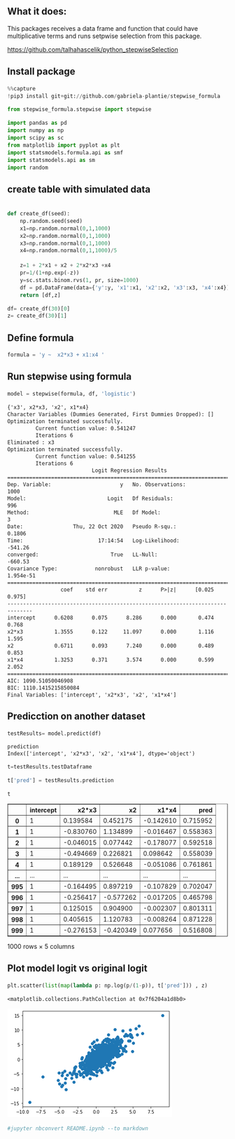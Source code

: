 ## What it does:

This packages receives a data frame and function that could have multiplicative terms and runs setpwise selection from this package.

https://github.com/talhahascelik/python_stepwiseSelection

## Install package


```python
%%capture
!pip3 install git+git://github.com/gabriela-plantie/stepwise_formula
```


```python
from stepwise_formula.stepwise import stepwise
```


```python
import pandas as pd
import numpy as np
import scipy as sc
from matplotlib import pyplot as plt
import statsmodels.formula.api as smf
import statsmodels.api as sm
import random
```

## create table with simulated data


```python

def create_df(seed):
    np.random.seed(seed)
    x1=np.random.normal(0,1,1000)
    x2=np.random.normal(0,1,1000)
    x3=np.random.normal(0,1,1000)
    x4=np.random.normal(0,1,1000)/5

    z=1 + 2*x1 + x2 + 2*x2*x3 +x4
    pr=1/(1+np.exp(-z))
    y=sc.stats.binom.rvs(1, pr, size=1000)
    df = pd.DataFrame(data={'y':y, 'x1':x1, 'x2':x2, 'x3':x3, 'x4':x4})
    return [df,z]
```


```python
df= create_df(30)[0]
z= create_df(30)[1]
```

## Define formula


```python
formula = 'y ~  x2*x3 + x1:x4 '
```

## Run stepwise using formula


```python
model = stepwise(formula, df, 'logistic')
```

    {'x3', x2*x3, 'x2', x1*x4}
    Character Variables (Dummies Generated, First Dummies Dropped): []
    Optimization terminated successfully.
             Current function value: 0.541247
             Iterations 6
    Eliminated : x3
    Optimization terminated successfully.
             Current function value: 0.541255
             Iterations 6
                               Logit Regression Results                           
    ==============================================================================
    Dep. Variable:                      y   No. Observations:                 1000
    Model:                          Logit   Df Residuals:                      996
    Method:                           MLE   Df Model:                            3
    Date:                Thu, 22 Oct 2020   Pseudo R-squ.:                  0.1806
    Time:                        17:14:54   Log-Likelihood:                -541.26
    converged:                       True   LL-Null:                       -660.53
    Covariance Type:            nonrobust   LLR p-value:                 1.954e-51
    ==============================================================================
                     coef    std err          z      P>|z|      [0.025      0.975]
    ------------------------------------------------------------------------------
    intercept      0.6208      0.075      8.286      0.000       0.474       0.768
    x2*x3          1.3555      0.122     11.097      0.000       1.116       1.595
    x2             0.6711      0.093      7.240      0.000       0.489       0.853
    x1*x4          1.3253      0.371      3.574      0.000       0.599       2.052
    ==============================================================================
    AIC: 1090.51050046908
    BIC: 1110.1415215850084
    Final Variables: ['intercept', 'x2*x3', 'x2', 'x1*x4']


## Predicction on another dataset


```python
testResults= model.predict(df)
```

    prediction
    Index(['intercept', 'x2*x3', 'x2', 'x1*x4'], dtype='object')



```python
t=testResults.testDataframe
```


```python
t['pred'] = testResults.prediction
```


```python
t
```




<div>

<table border="1" class="dataframe">
  <thead>
    <tr style="text-align: right;">
      <th></th>
      <th>intercept</th>
      <th>x2*x3</th>
      <th>x2</th>
      <th>x1*x4</th>
      <th>pred</th>
    </tr>
  </thead>
  <tbody>
    <tr>
      <th>0</th>
      <td>1</td>
      <td>0.139584</td>
      <td>0.452175</td>
      <td>-0.142610</td>
      <td>0.715952</td>
    </tr>
    <tr>
      <th>1</th>
      <td>1</td>
      <td>-0.830760</td>
      <td>1.134899</td>
      <td>-0.016467</td>
      <td>0.558363</td>
    </tr>
    <tr>
      <th>2</th>
      <td>1</td>
      <td>-0.046015</td>
      <td>0.077442</td>
      <td>-0.178077</td>
      <td>0.592518</td>
    </tr>
    <tr>
      <th>3</th>
      <td>1</td>
      <td>-0.494669</td>
      <td>0.226821</td>
      <td>0.098642</td>
      <td>0.558039</td>
    </tr>
    <tr>
      <th>4</th>
      <td>1</td>
      <td>0.189129</td>
      <td>0.526648</td>
      <td>-0.051086</td>
      <td>0.761861</td>
    </tr>
    <tr>
      <th>...</th>
      <td>...</td>
      <td>...</td>
      <td>...</td>
      <td>...</td>
      <td>...</td>
    </tr>
    <tr>
      <th>995</th>
      <td>1</td>
      <td>-0.164495</td>
      <td>0.897219</td>
      <td>-0.107829</td>
      <td>0.702047</td>
    </tr>
    <tr>
      <th>996</th>
      <td>1</td>
      <td>-0.256417</td>
      <td>-0.577262</td>
      <td>-0.017205</td>
      <td>0.465798</td>
    </tr>
    <tr>
      <th>997</th>
      <td>1</td>
      <td>0.125015</td>
      <td>0.904900</td>
      <td>-0.002307</td>
      <td>0.801311</td>
    </tr>
    <tr>
      <th>998</th>
      <td>1</td>
      <td>0.405615</td>
      <td>1.120783</td>
      <td>-0.008264</td>
      <td>0.871228</td>
    </tr>
    <tr>
      <th>999</th>
      <td>1</td>
      <td>-0.276153</td>
      <td>-0.420349</td>
      <td>0.077656</td>
      <td>0.516808</td>
    </tr>
  </tbody>
</table>
<p>1000 rows × 5 columns</p>
</div>



## Plot model logit vs original logit


```python
plt.scatter(list(map(lambda p: np.log(p/(1-p)), t['pred'])) , z)
```




    <matplotlib.collections.PathCollection at 0x7f6204a1d8b0>




    
![png](README_files/README_19_1.png)
    



```python
#jupyter nbconvert README.ipynb --to markdown
```

